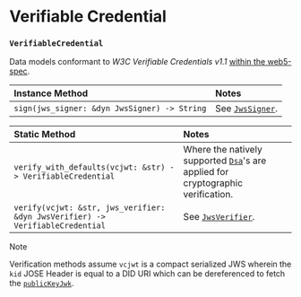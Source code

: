 # Verifiable Credential <!-- omit in toc -->

### `VerifiableCredential`

Data models conformant to *W3C Verifiable Credentials v1.1* [within the web5-spec](https://github.com/TBD54566975/web5-spec/blob/main/spec/vc.md#verifiable-credential-data-model).

| Instance Method                              | Notes                                                 |
| :------------------------------------------- | :---------------------------------------------------- |
| `sign(jws_signer: &dyn JwsSigner) -> String` | See [`JwsSigner`](#jwssigner-polymorphic-base-class). |

| Static Method                                                                 | Notes                                                                                                |
| :---------------------------------------------------------------------------- | :--------------------------------------------------------------------------------------------------- |
| `verify_with_defaults(vcjwt: &str) -> VerifiableCredential`                   | Where the natively supported [`Dsa`](#dsa-enumeration)'s are applied for cryptographic verification. |
| `verify(vcjwt: &str, jws_verifier: &dyn JwsVerifier) -> VerifiableCredential` | See [`JwsVerifier`](#jwsverifier-polymorphic-base-class).                                            |

> [!NOTE]
>
> Verification methods assume `vcjwt` is a compact serialized JWS wherein the `kid` JOSE Header is equal to a DID URI which can be dereferenced to fetch the [`publicKeyJwk`](./did.md#data-models).